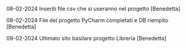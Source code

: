 08-02-2024 Inseriti file csv che si useranno nel progetto [Benedetta]  

08-02-2024 File del progetto PyCharm completati e DB riempito [Benedetta]

09-02-2024 Ultimato sito basilare progetto Libreria [Benedetta]
